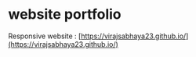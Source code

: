 # website portfolio

Responsive website : [https://virajsabhaya23.github.io/](https://virajsabhaya23.github.io/)
